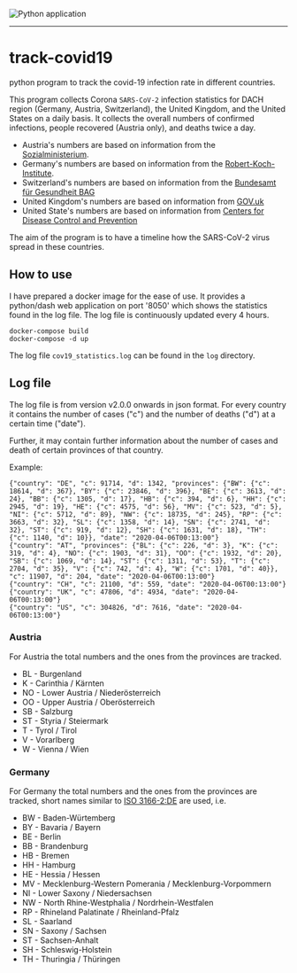 ![Python application](https://github.com/ondrno/track-covid19/workflows/Python%20application/badge.svg?branch=master)

----

# track-covid19
python program to track the covid-19 infection rate in different countries.

This program collects Corona ``SARS-CoV-2`` infection statistics for DACH region (Germany, Austria, Switzerland), 
the United Kingdom, and the United States on a daily basis. It collects the overall numbers of confirmed infections, 
people recovered (Austria only), and deaths twice a day. 

- Austria's numbers are based on information from the  
[Sozialministerium](https://www.sozialministerium.at/Informationen-zum-Coronavirus/Neuartiges-Coronavirus-(2019-nCov).html).
- Germany's numbers are based on information from the [Robert-Koch-Institute](https://www.rki.de/DE/Content/InfAZ/N/Neuartiges_Coronavirus/Fallzahlen.html).
- Switzerland's numbers are based on information from the [Bundesamt für Gesundheit BAG](https://www.bag.admin.ch/bag/de/home/krankheiten/ausbrueche-epidemien-pandemien/aktuelle-ausbrueche-epidemien/novel-cov/situation-schweiz-und-international.html)
- United Kingdom's numbers are based on information from [GOV.uk](https://www.arcgis.com/home/item.html?id=e5fd11150d274bebaaf8fe2a7a2bda11)
- United State's numbers are based on information from [Centers for Disease Control and Prevention](https://www.cdc.gov/coronavirus/2019-ncov/cases-in-us.html)
 

The aim of the program is to have a timeline how the SARS-CoV-2 virus spread in these countries.
  
## How to use
I have prepared a docker image for the ease of use. It provides a python/dash web application on port '8050' 
which shows the statistics found in the log file. The log file is continuously updated every 4 hours.

    docker-compose build
    docker-compose -d up
    
The log file ``cov19_statistics.log`` can be found in the ``log`` directory.
    
## Log file 
The log file is from version v2.0.0 onwards in json format. For every country it contains 
the number of cases ("c") and the number of deaths ("d") at a certain time ("date").

Further, it may contain further information about the number of cases and death of certain 
provinces of that country.  

Example:

    {"country": "DE", "c": 91714, "d": 1342, "provinces": {"BW": {"c": 18614, "d": 367}, "BY": {"c": 23846, "d": 396}, "BE": {"c": 3613, "d": 24}, "BB": {"c": 1305, "d": 17}, "HB": {"c": 394, "d": 6}, "HH": {"c": 2945, "d": 19}, "HE": {"c": 4575, "d": 56}, "MV": {"c": 523, "d": 5}, "NI": {"c": 5712, "d": 89}, "NW": {"c": 18735, "d": 245}, "RP": {"c": 3663, "d": 32}, "SL": {"c": 1358, "d": 14}, "SN": {"c": 2741, "d": 32}, "ST": {"c": 919, "d": 12}, "SH": {"c": 1631, "d": 18}, "TH": {"c": 1140, "d": 10}}, "date": "2020-04-06T00:13:00"}
    {"country": "AT", "provinces": {"BL": {"c": 226, "d": 3}, "K": {"c": 319, "d": 4}, "NO": {"c": 1903, "d": 31}, "OO": {"c": 1932, "d": 20}, "SB": {"c": 1069, "d": 14}, "ST": {"c": 1311, "d": 53}, "T": {"c": 2704, "d": 35}, "V": {"c": 742, "d": 4}, "W": {"c": 1701, "d": 40}}, "c": 11907, "d": 204, "date": "2020-04-06T00:13:00"}
    {"country": "CH", "c": 21100, "d": 559, "date": "2020-04-06T00:13:00"}
    {"country": "UK", "c": 47806, "d": 4934, "date": "2020-04-06T00:13:00"}
    {"country": "US", "c": 304826, "d": 7616, "date": "2020-04-06T00:13:00"}

### Austria
For Austria the total numbers and the ones from the provinces are tracked.
- BL - Burgenland
- K - Carinthia / Kärnten
- NO - Lower Austria / Niederösterreich
- OO - Upper Austria / Oberösterreich
- SB - Salzburg
- ST - Styria / Steiermark
- T - Tyrol / Tirol
- V - Vorarlberg
- W - Vienna / Wien

### Germany
For Germany the total numbers and the ones from the provinces are tracked, short names similar to 
[ISO 3166-2:DE](https://de.wikipedia.org/wiki/ISO_3166-2%3ADE) are used, i.e.

- BW - Baden-Würtemberg
- BY - Bavaria / Bayern
- BE - Berlin
- BB - Brandenburg
- HB - Bremen
- HH - Hamburg
- HE - Hessia / Hessen
- MV - Mecklenburg-Western Pomerania / Mecklenburg-Vorpommern
- NI - Lower Saxony / Niedersachsen
- NW - North Rhine-Westphalia / Nordrhein-Westfalen
- RP - Rhineland Palatinate / Rheinland-Pfalz
- SL - Saarland
- SN - Saxony / Sachsen
- ST - Sachsen-Anhalt
- SH - Schleswig-Holstein
- TH - Thuringia / Thüringen
 